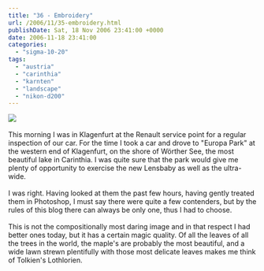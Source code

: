 ```yaml
---
title: "36 - Embroidery"
url: /2006/11/35-embroidery.html
publishDate: Sat, 18 Nov 2006 23:41:00 +0000
date: 2006-11-18 23:41:00
categories: 
  - "sigma-10-20"
tags: 
  - "austria"
  - "carinthia"
  - "karnten"
  - "landscape"
  - "nikon-d200"
---
```

<a href="https://d25zfm9zpd7gm5.cloudfront.net/1200x1200/2006/20061118_112231_ps.jpg"><img src="https://d25zfm9zpd7gm5.cloudfront.net/0600x0600/2006/20061118_112231_ps.jpg"/></a><br/><br/>This morning I was in Klagenfurt at the Renault service point for a regular inspection of our car. For the time I took a car and drove to "Europa Park" at the western end of Klagenfurt, on the shore of Wörther See, the most beautiful lake in Carinthia. I was quite sure that the park would give me plenty of opportunity to exercise the new Lensbaby as well as the ultra-wide.<br/><br/>I was right. Having looked at them the past few hours, having gently treated them in Photoshop, I must say there were quite a few contenders, but by the rules of this blog there can always be only one, thus I had to choose.<br/><br/>This is not the compositionally most daring image and in that respect I had better ones today, but it has a certain magic quality. Of all the leaves of all the trees in the world, the maple's are probably the most beautiful, and a wide lawn strewn plentifully with those most delicate leaves makes me think of Tolkien's Lothlorien.
